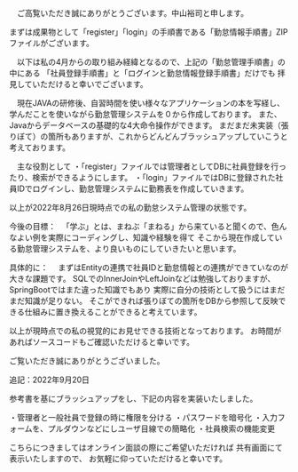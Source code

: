　ご高覧いただき誠にありがとうございます。中山裕司と申します。

まずは成果物として「register」「login」の手順書である「勤怠情報手順書」ZIPファイルがございます。

　以下は私の4月からの取り組み経緯となるので、上記の「勤怠管理手順書」の中にある
「社員登録手順書」と「ログインと勤怠情報登録手順書」だけでも
拝見していただけると幸いでございます。


　現在JAVAの研修後、自習時間を使い様々なアプリケーションの本を写経し、学んだことを使いながら勤怠管理システムを０から作成しております。
また、Javaからデータベースの基礎的な4大命令操作ができます。
まだまだ未実装（張りぼて）の箇所もありますが、これからどんどんブラッシュアップしていこうと考えております。
 
　主な役割として
・「register」ファイルでは管理者としてDBに社員登録を行ったり、検索ができるようにします。
・「login」ファイルではDBに登録された社員IDでログインし、勤怠管理システムに勤務表を作成していきます。

以上が2022年8月26日現時点での私の勤怠システム管理の状態です。




今後の目標：
　「学ぶ」とは、まねぶ「まねる」から来ていると聞くので、色んなよい例を実際にコーディングし、知識や経験を得て
そこから現在作成している勤怠管理システムを、より良いものにしていきたいと思います。

具体的に：
　まずはEntityの連携で社員IDと勤怠情報との連携ができていなのが大きな課題です。
SQLでのInnerJoinやLeftJoinなどは勉強しておりますが、SpringBootではまた違った知識でもあり
実際に自分の技術として扱うにはまだまだ知識が足りない。
そこができれば張りぼての箇所をDBから参照して反映できる仕組みに置き換えることができると考えています。

以上が現時点での私の視覚的にお見せできる技術となっております。
お時間があればソースコードもご確認いただけると幸いです。

ご覧いただき誠にありがとうございました。


追記：2022年9月20日

参考書を基にブラッシュアップをし、下記の内容を実装いたしました。

・管理者と一般社員で登録の時に権限を分ける
・パスワードを暗号化
・入力フォームを、プルダウンなどにしユーザ目線での簡略化
・社員検索の機能変更

こちらにつきましてはオンライン面談の際にご希望いただければ
共有画面にて表示いたしますので、
お気軽に仰っていただけると幸いです。



